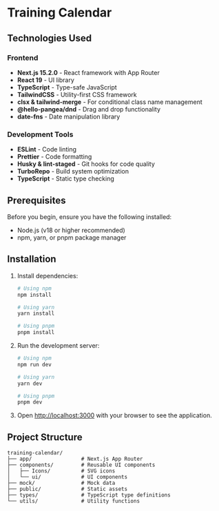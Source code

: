 # Training Calendar

## Technologies Used

### Frontend

- **Next.js 15.2.0** - React framework with App Router
- **React 19** - UI library
- **TypeScript** - Type-safe JavaScript
- **TailwindCSS** - Utility-first CSS framework
- **clsx & tailwind-merge** - For conditional class name management
- **@hello-pangea/dnd** - Drag and drop functionality
- **date-fns** - Date manipulation library

### Development Tools

- **ESLint** - Code linting
- **Prettier** - Code formatting
- **Husky & lint-staged** - Git hooks for code quality
- **TurboRepo** - Build system optimization
- **TypeScript** - Static type checking

## Prerequisites

Before you begin, ensure you have the following installed:

- Node.js (v18 or higher recommended)
- npm, yarn, or pnpm package manager

## Installation

1. Install dependencies:

   ```bash
   # Using npm
   npm install

   # Using yarn
   yarn install

   # Using pnpm
   pnpm install
   ```

2. Run the development server:

   ```bash
   # Using npm
   npm run dev

   # Using yarn
   yarn dev

   # Using pnpm
   pnpm dev

   ```

3. Open [http://localhost:3000](http://localhost:3000) with your browser to see the application.

## Project Structure

```
training-calendar/
├── app/                # Next.js App Router
├── components/         # Reusable UI components
│   ├── Icons/          # SVG icons
│   └── ui/             # UI components
├── mock/               # Mock data
├── public/             # Static assets
├── types/              # TypeScript type definitions
└── utils/              # Utility functions
```
